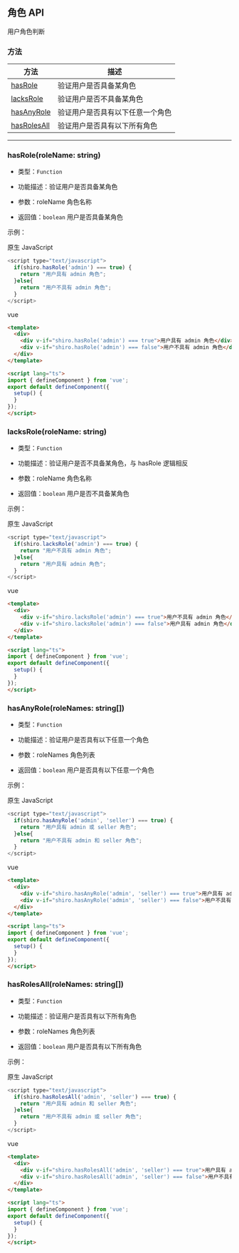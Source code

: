 ## 角色 API

用户角色判断


### 方法

|  方法                                                    | 描述                          |
|  ----                                                   | ----                          |
| [hasRole](role.html#角色-api-hasrolerolename-string)             | 验证用户是否具备某角色           |
| [lacksRole](role.html#角色-api-acksrolerolename-string)          | 验证用户是否不具备某角色         |
| [hasAnyRole](role.html#角色-api-hasanyrolerolenames-string[])    | 验证用户是否具有以下任意一个角色  |
| [hasRolesAll](role.html#角色-api-hasrolesallrolenames-string[])  | 验证用户是否具有以下所有角色      |


---

### **hasRole(roleName: string)**
* 类型：`Function`

* 功能描述：验证用户是否具备某角色

* 参数：roleName 角色名称

* 返回值：`boolean` 用户是否具备某角色

示例：

原生 JavaScript
```javascript
<script type="text/javascript">
  if(shiro.hasRole('admin') === true) {
    return "用户具有 admin 角色";
  }else{
    return "用户不具有 admin 角色";
  }
</script>
```

vue
```html
<template>
  <div>
    <div v-if="shiro.hasRole('admin') === true">用户具有 admin 角色</div>
    <div v-if="shiro.hasRole('admin') === false">用户不具有 admin 角色</div>
  </div>
</template>

<script lang="ts">
import { defineComponent } from 'vue';
export default defineComponent({
  setup() {
  }
});
</script>
```


### **lacksRole(roleName: string)**
* 类型：`Function`

* 功能描述：验证用户是否不具备某角色，与 hasRole 逻辑相反

* 参数：roleName 角色名称

* 返回值：`boolean` 用户是否不具备某角色

示例：

原生 JavaScript
```javascript
<script type="text/javascript">
  if(shiro.lacksRole('admin') === true) {
    return "用户不具有 admin 角色";
  }else{
    return "用户具有 admin 角色";
  }
</script>
```

vue
```html
<template>
  <div>
    <div v-if="shiro.lacksRole('admin') === true">用户不具有 admin 角色</div>
    <div v-if="shiro.lacksRole('admin') === false">用户具有 admin 角色</div>
  </div>
</template>

<script lang="ts">
import { defineComponent } from 'vue';
export default defineComponent({
  setup() {
  }
});
</script>
```


### **hasAnyRole(roleNames: string[])**
* 类型：`Function`

* 功能描述：验证用户是否具有以下任意一个角色

* 参数：roleNames 角色列表

* 返回值：`boolean` 用户是否具有以下任意一个角色

示例：

原生 JavaScript
```javascript
<script type="text/javascript">
  if(shiro.hasAnyRole('admin', 'seller') === true) {
    return "用户具有 admin 或 seller 角色";
  }else{
    return "用户不具有 admin 和 seller 角色";
  }
</script>
```

vue
```html
<template>
  <div>
    <div v-if="shiro.hasAnyRole('admin', 'seller') === true">用户具有 admin 或 seller 角色</div>
    <div v-if="shiro.hasAnyRole('admin', 'seller') === false">用户不具有 admin 和 seller 角色</div>
  </div>
</template>

<script lang="ts">
import { defineComponent } from 'vue';
export default defineComponent({
  setup() {
  }
});
</script>
```


### **hasRolesAll(roleNames: string[])**
* 类型：`Function`

* 功能描述：验证用户是否具有以下所有角色

* 参数：roleNames 角色列表

* 返回值：`boolean` 用户是否具有以下所有角色

示例：

原生 JavaScript
```javascript
<script type="text/javascript">
  if(shiro.hasRolesAll('admin', 'seller') === true) {
    return "用户具有 admin 和 seller 角色";
  }else{
    return "用户不具有 admin 或 seller 角色";
  }
</script>
```

vue
```html
<template>
  <div>
    <div v-if="shiro.hasRolesAll('admin', 'seller') === true">用户具有 admin 和 seller 角色</div>
    <div v-if="shiro.hasRolesAll('admin', 'seller') === false">用户不具有 admin 或 seller 角色</div>
  </div>
</template>

<script lang="ts">
import { defineComponent } from 'vue';
export default defineComponent({
  setup() {
  }
});
</script>
```